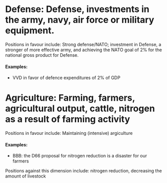 

# Defense: Defense, investments in the army, navy, air force or military equipment. 

Positions in favour include: Strong defense/NATO; investment in Defense, a stronger of more effective army, and achieving the NATO goal of 2% for the national gross product for Defense.

#### Examples:
- VVD in favor of defence expenditures of 2% of GDP



# Agriculture: Farming, farmers, agricultural output, cattle, nitrogen as a result of farming activity 

Positions in favour include: Maintaining (intensive) argiculture

#### Examples:
- BBB: the D66 proposal for nitrogen reduction is a disaster for our farmers

Positions against this dimension include: nitrogen reduction, decreasing the amount of livestock

